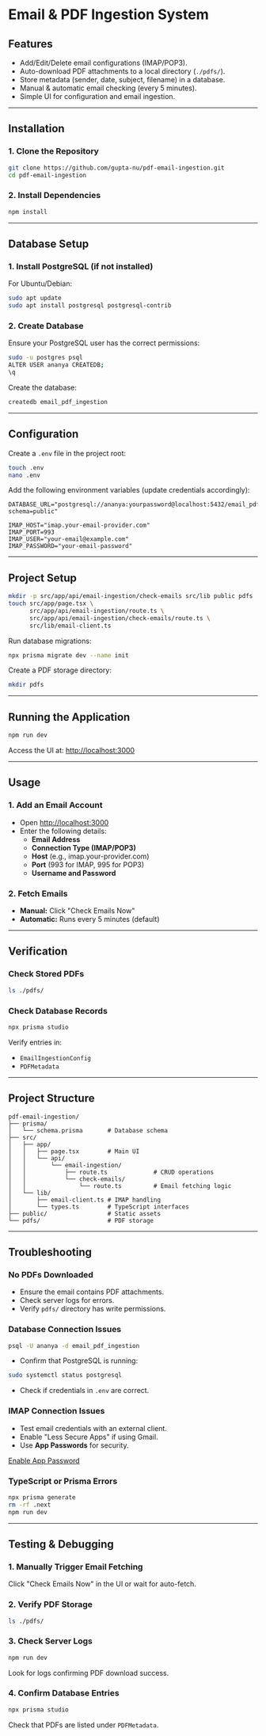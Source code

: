 


# **Email & PDF Ingestion System**  



## **Features**  

- Add/Edit/Delete email configurations (IMAP/POP3).  
- Auto-download PDF attachments to a local directory (`./pdfs/`).  
- Store metadata (sender, date, subject, filename) in a database.  
- Manual & automatic email checking (every 5 minutes).  
- Simple UI for configuration and email ingestion.  

---

## **Installation**  

### **1. Clone the Repository**  

```bash
git clone https://github.com/gupta-nu/pdf-email-ingestion.git
cd pdf-email-ingestion
```

### **2. Install Dependencies**  

```bash
npm install
```

---

## **Database Setup**  

### **1. Install PostgreSQL (if not installed)**  

For Ubuntu/Debian:  

```bash
sudo apt update
sudo apt install postgresql postgresql-contrib
```

### **2. Create Database**  

Ensure your PostgreSQL user has the correct permissions:  

```bash
sudo -u postgres psql
ALTER USER ananya CREATEDB;
\q
```

Create the database:  

```bash
createdb email_pdf_ingestion
```

---

## **Configuration**  

Create a `.env` file in the project root:  

```bash
touch .env
nano .env
```

Add the following environment variables (update credentials accordingly):  

```env
DATABASE_URL="postgresql://ananya:yourpassword@localhost:5432/email_pdf_ingestion?schema=public"

IMAP_HOST="imap.your-email-provider.com"
IMAP_PORT=993
IMAP_USER="your-email@example.com"
IMAP_PASSWORD="your-email-password"
```

---

## **Project Setup**  

```bash
mkdir -p src/app/api/email-ingestion/check-emails src/lib public pdfs
touch src/app/page.tsx \
      src/app/api/email-ingestion/route.ts \
      src/app/api/email-ingestion/check-emails/route.ts \
      src/lib/email-client.ts
```

Run database migrations:  

```bash
npx prisma migrate dev --name init
```

Create a PDF storage directory:  

```bash
mkdir pdfs
```

---

## **Running the Application**  

```bash
npm run dev
```

Access the UI at: [http://localhost:3000](http://localhost:3000)  

---

## **Usage**  

### **1. Add an Email Account**  

- Open [http://localhost:3000](http://localhost:3000)  
- Enter the following details:  
  - **Email Address**  
  - **Connection Type (IMAP/POP3)**  
  - **Host** (e.g., imap.your-provider.com)  
  - **Port** (993 for IMAP, 995 for POP3)  
  - **Username and Password**  

### **2. Fetch Emails**  

- **Manual:** Click "Check Emails Now"  
- **Automatic:** Runs every 5 minutes (default)  

---

## **Verification**  

### **Check Stored PDFs**  

```bash
ls ./pdfs/
```

### **Check Database Records**  

```bash
npx prisma studio
```

Verify entries in:  
- `EmailIngestionConfig`  
- `PDFMetadata`  

---

## **Project Structure**  

```
pdf-email-ingestion/
├── prisma/
│   └── schema.prisma       # Database schema
├── src/
│   ├── app/
│   │   ├── page.tsx        # Main UI
│   │   └── api/
│   │       └── email-ingestion/
│   │           ├── route.ts             # CRUD operations
│   │           └── check-emails/
│   │               └── route.ts         # Email fetching logic
│   └── lib/
│       ├── email-client.ts # IMAP handling
│       └── types.ts        # TypeScript interfaces
├── public/                 # Static assets
└── pdfs/                   # PDF storage
```

---

## **Troubleshooting**  

### **No PDFs Downloaded**  
- Ensure the email contains PDF attachments.  
- Check server logs for errors.  
- Verify `pdfs/` directory has write permissions.  

### **Database Connection Issues**  

```bash
psql -U ananya -d email_pdf_ingestion
```

- Confirm that PostgreSQL is running:  

```bash
sudo systemctl status postgresql
```

- Check if credentials in `.env` are correct.  

### **IMAP Connection Issues**  
- Test email credentials with an external client.  
- Enable "Less Secure Apps" if using Gmail.  
- Use **App Passwords** for security.  

[Enable App Password](https://myaccount.google.com/security)  

### **TypeScript or Prisma Errors**  

```bash
npx prisma generate
rm -rf .next
npm run dev
```

---

## **Testing & Debugging**  

### **1. Manually Trigger Email Fetching**  

Click "Check Emails Now" in the UI or wait for auto-fetch.  

### **2. Verify PDF Storage**  

```bash
ls ./pdfs/
```

### **3. Check Server Logs**  

```bash
npm run dev
```

Look for logs confirming PDF download success.  

### **4. Confirm Database Entries**  

```bash
npx prisma studio
```

Check that PDFs are listed under `PDFMetadata`.  




